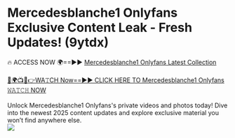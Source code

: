 # Mercedesblanche1 Onlyfans Exclusive Content Leak - Fresh Updates! (9ytdx)

🔥 ACCESS NOW 🌍==►► <a href="https://tinyurl.com/kvy9nzfs" rel="nofollow">Mercedesblanche1 Onlyfans Latest Collection</a>
<br><br>
[🔴🌍📺📱👉WA𝚃CH Now==►► CLICK HERE TO Mercedesblanche1 Onlyfans 𝚆𝙰𝚃𝙲𝙷 NOW](https://tinyurl.com/kvy9nzfs)
<br><br>
Unlock Mercedesblanche1 Onlyfans's private videos and photos today! Dive into the newest 2025 content updates and explore exclusive material you won’t find anywhere else.
<br>
<a href="https://tinyurl.com/kvy9nzfs" rel="nofollow" data-target="animated-image.originalLink"><img src="https://camo.githubusercontent.com/8a4f000d20f83aca3bf7ec5f350d767afa0574a8a352519fd8cfa583a6f93a33/68747470733a2f2f692e696d6775722e636f6d2f644a486b345a712e676966" data-canonical-src="https://i.imgur.com/dJHk4Zq.gif" style="max-width: 100%; display: inline-block;" data-target="animated-image.originalImage"></a>
<br>
